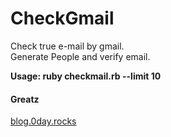 # CheckGmail
Check true e-mail by gmail.
<br>
Generate People and verify email. 

<b>Usage: ruby checkmail.rb --limit 10</b>

<h4>Greatz</h4>
<a href ="https://blog.0day.rocks/abusing-gmail-to-get-previously-unlisted-e-mail-addresses-41544b62b2">blog.0day.rocks</a>

